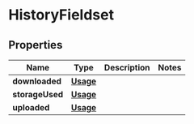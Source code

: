 
# HistoryFieldset

## Properties
Name | Type | Description | Notes
------------ | ------------- | ------------- | -------------
**downloaded** | [**Usage**](Usage.md) |  | 
**storageUsed** | [**Usage**](Usage.md) |  | 
**uploaded** | [**Usage**](Usage.md) |  | 



